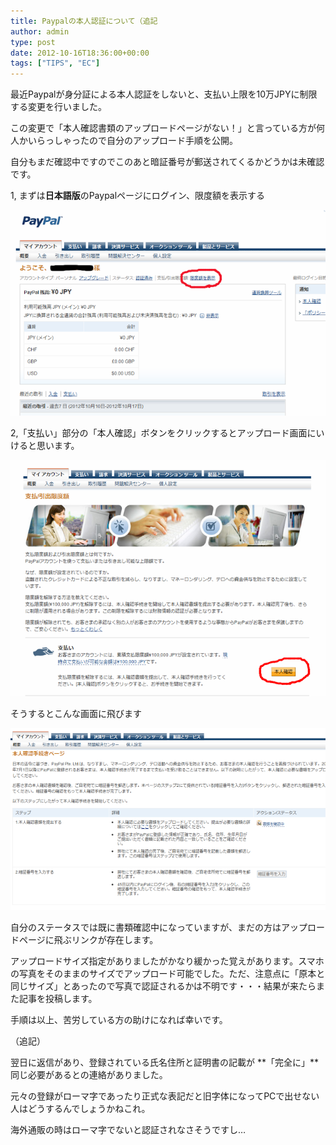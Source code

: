 ```yaml
---
title: Paypalの本人認証について（追記
author: admin
type: post
date: 2012-10-16T18:36:00+00:00
tags: ["TIPS", "EC"]
---
```


最近Paypalが身分証による本人認証をしないと、支払い上限を10万JPYに制限する変更を行いました。

この変更で「本人確認書類のアップロードページがない！」と言っている方が何人かいらっしゃったので自分のアップロード手順を公開。

自分もまだ確認中ですのでこのあと暗証番号が郵送されてくるかどうかは未確認です。

1, まずは**日本語版**のPaypalページにログイン、限度額を表示する

![GATSBY_EMPTY_ALT](./lightshot.png)

2,「支払い」部分の「本人確認」ボタンをクリックするとアップロード画面にいけると思います。

![GATSBY_EMPTY_ALT](./lightshot1.png)

そうするとこんな画面に飛びます

![GATSBY_EMPTY_ALT](./Screenshot_1.png)

自分のステータスでは既に書類確認中になっていますが、まだの方はアップロードページに飛ぶリンクが存在します。

アップロードサイズ指定がありましたがかなり緩かった覚えがあります。スマホの写真をそのままのサイズでアップロード可能でした。ただ、注意点に「原本と同じサイズ」とあったので写真で認証されるかは不明です・・・結果が来たらまた記事を投稿します。

手順は以上、苦労している方の助けになれば幸いです。

（追記）

翌日に返信があり、登録されている氏名住所と証明書の記載が **「完全に」**同じ必要があるとの連絡がありました。

元々の登録がローマ字であったり正式な表記だと旧字体になってPCで出せない人はどうするんでしょうかねこれ。

海外通販の時はローマ字でないと認証されなさそうですし…
